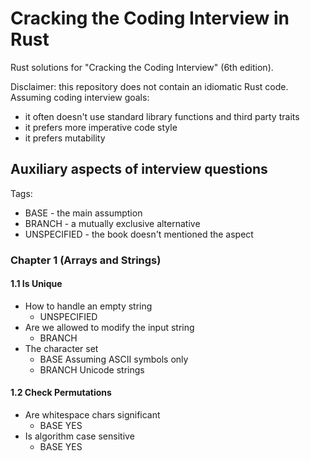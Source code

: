 # Cracking the Coding Interview in Rust

Rust solutions for "Cracking the Coding Interview" (6th edition).

Disclaimer: this repository does not contain an idiomatic Rust code. Assuming coding interview goals:
* it often doesn't use standard library functions and third party traits
* it prefers more imperative code style
* it prefers mutability

## Auxiliary aspects of interview questions

Tags:
* BASE - the main assumption
* BRANCH - a mutually exclusive alternative
* UNSPECIFIED - the book doesn't mentioned the aspect

### Chapter 1 (Arrays and Strings)

#### 1.1 Is Unique

* How to handle an empty string
  * UNSPECIFIED
* Are we allowed to modify the input string
  * BRANCH
* The character set
  * BASE Assuming ASCII symbols only
  * BRANCH Unicode strings

#### 1.2 Check Permutations

* Are whitespace chars significant
  * BASE YES
* Is algorithm case sensitive
  * BASE YES
